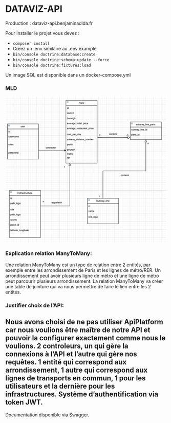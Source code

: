 # DATAVIZ-API
 Production : <a>dataviz-api.benjaminadida.fr</a>
 
 Pour installer le projet vous devez : 
 * ````composer install````
 * Creez un .env similaire au .env.example
 * ```bin/console doctrine:database:create```
 * ```bin/console doctrine:schema:update --force```
 * `````bin/console doctrine:fixtures:load`````
 
 Un image SQL est disponible dans un docker-compose.yml


 ### MLD

 ![MLD](https://github.com/benads/api_dataviz/blob/master/MLD.png "MLD")

### Explication relation ManyToMany:
Une relation ManyToMany est un type de relation entre 2 entités, par exemple entre les arrondissement de Paris et les lignes de métro/RER. Un arrondissement peut avoir plusieurs ligne de métro et une ligne de métro peut parcourir plusieurs arrondissement. 
La relation ManyToMany va créer une table de jointure qui va nous permettre de faire le lien entre les 2 entités.

### Justifier choix de l’API:
Nous avons choisi de ne pas utiliser ApiPlatform car nous voulions être maître de notre API et pouvoir la configurer exactement comme nous le voulions.
2 controleurs, un qui gère la connexions à l’API et l’autre qui gère nos requêtes.
1 entité qui correspond aux arrondissement, 1 autre qui correspond aux lignes de transports en commun, 1 pour les utilisateurs et la dernière pour les infrastructures.
Système d’authentification via token JWT.
---
Documentation disponible via Swagger.
